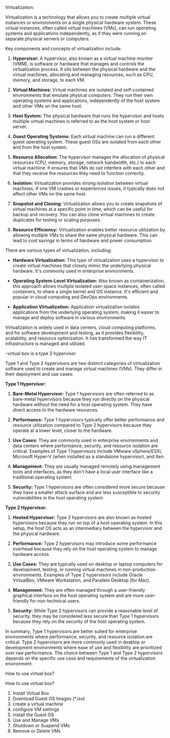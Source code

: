 Virtualization:


Virtualization is a technology that allows you to create multiple virtual instances or environments
 on a single physical hardware system. These virtual instances, often called virtual machines (VMs), can run operating systems 
 and applications independently, as if they were running on separate physical servers or computers.

Key components and concepts of virtualization include:

1. **Hypervisor:** 
A hypervisor, also known as a virtual machine monitor (VMM), is software or hardware that manages and controls 
the virtualization process. It sits between the physical hardware and the virtual machines, allocating and managing resources, 
such as CPU, memory, and storage, to each VM.

2. **Virtual Machines:**
 Virtual machines are isolated and self-contained environments that emulate physical computers.
 They run their own operating systems and applications, independently of the host system and other VMs on the same host.

3. **Host System:** 
The physical hardware that runs the hypervisor and hosts multiple virtual machines is referred to as 
the host system or host server.

4. **Guest Operating Systems:** 
Each virtual machine can run a different guest operating system.
 These guest OSs are isolated from each other and from the host system.

5. **Resource Allocation:** 
The hypervisor manages the allocation of physical resources (CPU, memory, storage, network bandwidth, etc.) 
to each virtual machine. It ensures that VMs do not interfere with each other and that they receive the resources they need 
to function correctly.

6. **Isolation:**
 Virtualization provides strong isolation between virtual machines. If one VM crashes or experiences issues,
 it typically does not affect other VMs on the same host.

7. **Snapshot and Cloning:**
 Virtualization allows you to create snapshots of virtual machines at a specific point in time,
 which can be useful for backup and recovery. You can also clone virtual machines to create duplicates for testing or scaling purposes.

8. **Resource Efficiency:**
 Virtualization enables better resource utilization by allowing multiple VMs 
to share the same physical hardware. This can lead to cost savings in terms of hardware and power consumption.





There are various types of virtualization, including:

- **Hardware Virtualization:**
 This type of virtualization uses a hypervisor to create virtual machines that closely mimic the underlying physical hardware. 
 It's commonly used in enterprise environments.

- **Operating System-Level Virtualization:** 
Also known as containerization, this approach allows multiple isolated
 user-space instances, often called containers, to share a single kernel and OS instance. It's efficient and popular in cloud computing
  and DevOps environments.

- **Application Virtualization:**
 Application virtualization isolates applications from the underlying operating system,
 making it easier to manage and deploy software in various environments.

Virtualization is widely used in data centers, cloud computing platforms, and for software development and testing, 
as it provides flexibility, scalability, and resource optimization. It has transformed the way IT infrastructure is managed
 and utilized.


-virtual box is a type 2 hypervisor



Type 1 and Type 2 hypervisors are two distinct categories of virtualization software 
used to create and manage virtual machines (VMs). They differ in their deployment and use cases:

**Type 1 Hypervisor:**

1. **Bare-Metal Hypervisor:**
 Type 1 hypervisors are often referred to as bare-metal hypervisors because they run directly on the physical hardware
  without the need for a host operating system. They have direct access to the hardware resources.

2. **Performance:** 
Type 1 hypervisors typically offer better performance and resource utilization compared to Type 2 hypervisors 
because they operate at a lower level, closer to the hardware.

3. **Use Cases:** They are commonly used in enterprise environments and data centers where performance, 
security, and resource isolation are critical. Examples of Type 1 hypervisors include VMware vSphere/ESXi, 
Microsoft Hyper-V (when installed as a standalone hypervisor), and Xen.

4. **Management:** They are usually managed remotely using management tools and interfaces,
 as they don't have a local user interface like a traditional operating system.

5. **Security:** Type 1 hypervisors are often considered more secure because they have a smaller attack surface
 and are less susceptible to security vulnerabilities in the host operating system.



**Type 2 Hypervisor:**

1. **Hosted Hypervisor:** 
Type 2 hypervisors are also known as hosted hypervisors because they run on top of a host operating system.
 In this setup, the host OS acts as an intermediary between the hypervisor and the physical hardware.

2. **Performance:** Type 2 hypervisors may introduce some performance overhead because they rely on the host operating system
 to manage hardware access.

3. **Use Cases:** They are typically used on desktop or laptop computers for development, testing,
 or running virtual machines in non-production environments. Examples of Type 2 hypervisors include Oracle VirtualBox,
  VMware Workstation, and Parallels Desktop (for Mac).

4. **Management:** They are often managed through a user-friendly graphical interface on the host operating system
 and are more user-friendly for non-technical users.

5. **Security:** While Type 2 hypervisors can provide a reasonable level of security, they may be considered less secure
 than Type 1 hypervisors because they rely on the security of the host operating system.

In summary, Type 1 hypervisors are better suited for enterprise environments where performance, security, 
and resource isolation are critical. Type 2 hypervisors are more commonly used in desktop or development environments
 where ease of use and flexibility are prioritized over raw performance. The choice between Type 1 and Type 2 hypervisors
  depends on the specific use case and requirements of the virtualization environment.



How to use virtual box?

How to use virtual box?

1. Install Virtual Box
2. Download Guest OS Images (*.iso)
3. create a virtual machine
4. configure VM settings
5. install the Guest OS
6. Use and Manage VMs
7. Shutdown or Suspend VMs
8. Remove or Delete VMs


